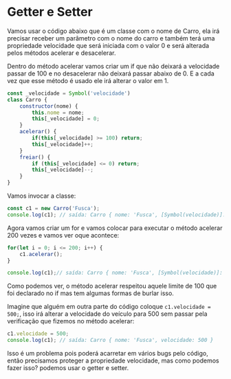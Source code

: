 # Getter e Setter

Vamos usar o código abaixo que é um classe com o nome de Carro, ela irá precisar receber um parâmetro com o nome do carro e também terá uma propriedade velocidade que será iniciada com o valor 0 e será alterada pelos métodos acelerar e desacelerar.

Dentro do método acelerar vamos criar um if que não deixará a velocidade passar de 100 e no desacelerar não deixará passar abaixo de 0. E a cada vez que esse método é usado ele irá alterar o valor em 1.

```js
const _velocidade = Symbol('velocidade')
class Carro {
    constructor(nome) {
        this.nome = nome;
        this[_velocidade] = 0;
    }
    acelerar() {
        if(this[_velocidade] >= 100) return;
        this[_velocidade]++;
    }
    freiar() {
        if (this[_velocidade] <= 0) return;
        this[_velocidade]--;
    }
}
```

Vamos invocar a classe:

```js
const c1 = new Carro('Fusca');
console.log(c1); // saída: Carro { nome: 'Fusca', [Symbol(velocidade)]: 0 }
```

Agora vamos criar um for e vamos colocar para executar o método acelerar 200 vezes e vamos ver oque acontece:

```js
for(let i = 0; i <= 200; i++) {
    c1.acelerar();
}

console.log(c1);// saída: Carro { nome: 'Fusca', [Symbol(velocidade)]: 100 }
```


Como podemos ver, o método acelerar respeitou aquele limite de 100 que foi declarado no if mas tem algumas formas de burlar isso.

Imagine que alguém em outra parte do código coloque `c1.velocidade = 500;`, isso irá alterar a velocidade do veículo para 500 sem passar pela verificação que fizemos no método acelerar:

```js
c1.velocidade = 500;
console.log(c1); // saída: Carro { nome: 'Fusca', velocidade: 500 }
```

Isso é um problema pois poderá acarretar em vários bugs pelo código, então precisamos proteger a propriedade velocidade, mas como podemos fazer isso? podemos usar o getter e setter.
